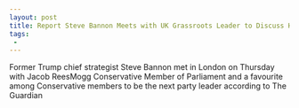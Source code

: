 ```yaml
---
layout: post
title: Report Steve Bannon Meets with UK Grassroots Leader to Discuss How Populist Conservative Movement Can Win
tags:
 -
---
```

Former Trump chief strategist Steve Bannon met in London on Thursday with Jacob ReesMogg Conservative Member of Parliament and a favourite among Conservative members to be the next party leader according to The Guardian
